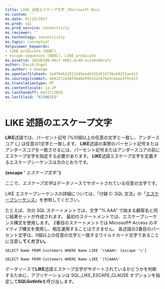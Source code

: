 ```yaml
---
title: LIKE 述語エスケープ文字 |Microsoft Docs
ms.custom: ''
ms.date: 01/19/2017
ms.prod: sql
ms.prod_service: connectivity
ms.reviewer: ''
ms.technology: connectivity
ms.topic: conceptual
helpviewer_keywords:
- LIKE predicate [ODBC]
- escape sequences [ODBC], LIKE predicate
ms.assetid: 185d6109-48cf-4981-bc40-ec2a4a90cafc
author: David-Engel
ms.author: v-daenge
ms.openlocfilehash: 2e4f04b12911145eede3354532736cb92f1ae413
ms.sourcegitcommit: e042272a38fb646df05152c676e5cbeae3f9cd13
ms.translationtype: MT
ms.contentlocale: ja-JP
ms.lasthandoff: 04/27/2020
ms.locfileid: "81306153"
---
```

# <a name="like-predicate-escape-character"></a>LIKE 述語のエスケープ文字
**LIKE**述語では、パーセント記号 (%)0個以上の任意の文字と一致し、アンダースコア (_) は任意の1文字と一致します。 **LIKE**述語の実際のパーセント記号またはアンダースコアを一致させるには、パーセント記号またはアンダースコアの前にエスケープ文字を指定する必要があります。 **LIKE**述語エスケープ文字を定義するエスケープシーケンスは次のとおりです。  
  
 **{escape '** *エスケープ文字* **'}**  
  
 ここで、*エスケープ文字*はデータソースでサポートされている任意の文字です。  
  
 LIKE エスケープシーケンスの詳細については、「付録 C: SQL 文法」の「[エスケープシーケンス](../../../odbc/reference/appendixes/like-escape-sequence.md)」を参照してください。  
  
 たとえば、次の SQL ステートメントでは、文字 "% AAA" で始まる顧客名と同じ結果セットが作成されます。 最初のステートメントでは、エスケープシーケンス構文を使用します。 2番目のステートメントでは Microsoft® Access のネイティブ構文を使用し、相互運用することはできません。 各述語の2番目のパーセント文字は、0個以上の任意の文字と一致するワイルドカード文字であることに注意し**てください。**  
  
```  
SELECT Name FROM Customers WHERE Name LIKE '\%AAA%' {escape '\'}  
  
SELECT Name FROM Customers WHERE Name LIKE '[%]AAA%'  
```  
  
 データソースで**LIKE**述語エスケープ文字がサポートされているかどうかを判断するために、アプリケーションは SQL_LIKE_ESCAPE_CLAUSE オプションを指定して**SQLGetInfo**を呼び出します。
